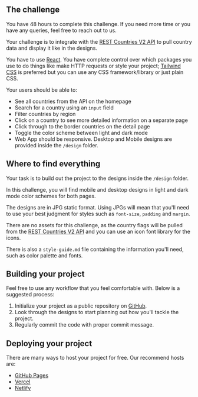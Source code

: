 ## The challenge

You have 48 hours to complete this challenge. If you need more time or you have any queries, feel free to reach out to us.

Your challenge is to integrate with the [REST Countries V2 API](https://restcountries.com/#api-endpoints-v2) to pull country data and display it like in the designs.

You have to use [React](https://reactjs.org). You have complete control over which packages you use to do things like make HTTP requests or style your project; [Tailwind CSS](https://tailwindcss.com) is preferred but you can use any CSS framework/library or just plain CSS.

Your users should be able to:

- See all countries from the API on the homepage
- Search for a country using an `input` field
- Filter countries by region
- Click on a country to see more detailed information on a separate page
- Click through to the border countries on the detail page
- Toggle the color scheme between light and dark mode
- Web App should be responsive. Desktop and Mobile designs are provided inside the `/design` folder.

## Where to find everything

Your task is to build out the project to the designs inside the `/design` folder.

In this challenge, you will find mobile and desktop designs in light and dark mode color schemes for both pages.

The designs are in JPG static format. Using JPGs will mean that you'll need to use your best judgment for styles such as `font-size`, `padding` and `margin`.

There are no assets for this challenge, as the country flags will be pulled from the [REST Countries V2 API](https://restcountries.com/#api-endpoints-v2) and you can use an icon font library for the icons.

There is also a `style-guide.md` file containing the information you'll need, such as color palette and fonts.

## Building your project

Feel free to use any workflow that you feel comfortable with. Below is a suggested process:

1. Initialize your project as a public repository on [GitHub](https://github.com).
2. Look through the designs to start planning out how you'll tackle the project.
3. Regularly commit the code with proper commit message.

## Deploying your project

There are many ways to host your project for free. Our recommend hosts are:

- [GitHub Pages](https://pages.github.com)
- [Vercel](https://vercel.com)
- [Netlify](https://www.netlify.com)
